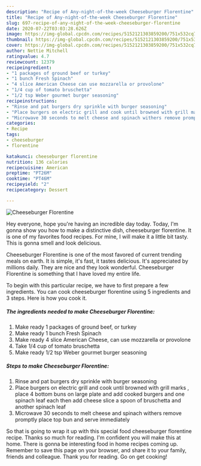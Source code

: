```yaml
---
description: "Recipe of Any-night-of-the-week Cheeseburger Florentine"
title: "Recipe of Any-night-of-the-week Cheeseburger Florentine"
slug: 697-recipe-of-any-night-of-the-week-cheeseburger-florentine
date: 2020-07-22T03:03:28.626Z
image: https://img-global.cpcdn.com/recipes/5152121303859200/751x532cq70/cheeseburger-florentine-recipe-main-photo.jpg
thumbnail: https://img-global.cpcdn.com/recipes/5152121303859200/751x532cq70/cheeseburger-florentine-recipe-main-photo.jpg
cover: https://img-global.cpcdn.com/recipes/5152121303859200/751x532cq70/cheeseburger-florentine-recipe-main-photo.jpg
author: Nettie Mitchell
ratingvalue: 4.7
reviewcount: 12379
recipeingredient:
- "1 packages of ground beef or turkey"
- "1 bunch Fresh Spinach"
- "4 slice American Cheese can use mozzarella or provolone"
- "1/4 cup of tomato bruschetta"
- "1/2 tsp Weber gourmet burger seasoning"
recipeinstructions:
- "Rinse and pat burgers dry sprinkle with burger seasoning"
- "Place burgers on electric grill and cook until browned with grill marks ,  place 4 bottom buns on large plate and add cooked burgers and one spinach leaf each then add cheese slice a spoon of bruschetta and another spinach leaf"
- "Microwave 30 seconds to melt cheese and spinach withers remove promptly place top bun and serve immediately"
categories:
- Recipe
tags:
- cheeseburger
- florentine

katakunci: cheeseburger florentine 
nutrition: 136 calories
recipecuisine: American
preptime: "PT26M"
cooktime: "PT46M"
recipeyield: "2"
recipecategory: Dessert

---
```



![Cheeseburger Florentine](https://img-global.cpcdn.com/recipes/5152121303859200/751x532cq70/cheeseburger-florentine-recipe-main-photo.jpg)

Hey everyone, hope you're having an incredible day today. Today, I'm gonna show you how to make a distinctive dish, cheeseburger florentine. It is one of my favorites food recipes. For mine, I will make it a little bit tasty. This is gonna smell and look delicious.

Cheeseburger Florentine is one of the most favored of current trending meals on earth. It is simple, it's fast, it tastes delicious. It's appreciated by millions daily. They are nice and they look wonderful. Cheeseburger Florentine is something that I have loved my entire life.




To begin with this particular recipe, we have to first prepare a few ingredients. You can cook cheeseburger florentine using 5 ingredients and 3 steps. Here is how you cook it.

<!--inarticleads1-->

##### The ingredients needed to make Cheeseburger Florentine:

1. Make ready 1 packages of ground beef, or turkey
1. Make ready 1 bunch Fresh Spinach
1. Make ready 4 slice American Cheese, can use mozzarella or provolone
1. Take 1/4 cup of tomato bruschetta
1. Make ready 1/2 tsp Weber gourmet burger seasoning




<!--inarticleads2-->

##### Steps to make Cheeseburger Florentine:

1. Rinse and pat burgers dry sprinkle with burger seasoning
1. Place burgers on electric grill and cook until browned with grill marks ,  place 4 bottom buns on large plate and add cooked burgers and one spinach leaf each then add cheese slice a spoon of bruschetta and another spinach leaf
1. Microwave 30 seconds to melt cheese and spinach withers remove promptly place top bun and serve immediately




So that is going to wrap it up with this special food cheeseburger florentine recipe. Thanks so much for reading. I'm confident you will make this at home. There is gonna be interesting food in home recipes coming up. Remember to save this page on your browser, and share it to your family, friends and colleague. Thank you for reading. Go on get cooking!
